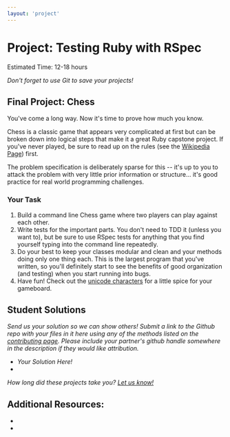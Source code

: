 ```yaml
---
layout: 'project'
---
```


# Project: Testing Ruby with RSpec
Estimated Time: 12-18 hours

*Don't forget to use Git to save your projects!*

## Final Project: Chess

You've come a long way.  Now it's time to prove how much you know.  

Chess is a classic game that appears very complicated at first but can be broken down into logical steps that make it a great Ruby capstone project.  If you've never played, be sure to read up on the rules (see the [Wikipedia Page](http://en.wikipedia.org/wiki/Chess)) first.

The problem specification is deliberately sparse for this -- it's up to you to attack the problem with very little prior information or structure... it's good practice for real world programming challenges.


### Your Task

1. Build a command line Chess game where two players can play against each other.
2. Write tests for the important parts.  You don't need to TDD it (unless you want to), but be sure to use RSpec tests for anything that you find yourself typing into the command line repeatedly.
3. Do your best to keep your classes modular and clean and your methods doing only one thing each.  This is the largest program that you've written, so you'll definitely start to see the benefits of good organization (and testing) when you start running into bugs.
4. Have fun!  Check out the [unicode characters](http://en.wikipedia.org/wiki/Chess_symbols_in_Unicode) for a little spice for your gameboard.

## Student Solutions

*Send us your solution so we can show others! Submit a link to the Github repo with your files in it here using any of the methods listed on the [contributing page]({{site.url}}/dir/contributing.html).  Please include your partner's github handle somewhere in the description if they would like attribution.*

* *Your Solution Here!*
* 


*How long did these projects take you?  [Let us know!](mailto:curriculum@theodinproject.com)*


## Additional Resources:
* 
* 


